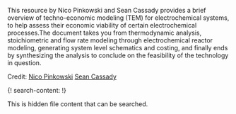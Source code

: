 
This resource by Nico Pinkowski and Sean Cassady provides a brief overview of techno-economic modeling (TEM) for electrochemical systems, to help assess their economic viability of certain electrochemical processes.The document takes you from thermodynamic analysis, stoichiometric and flow rate modeling through electrochemical reactor modeling, generating system level schematics and costing, and finally ends by synthesizing the analysis to conclude on the feasibility of the technology in question.

Credit: 
[Nico Pinkowski](https://www.linkedin.com/in/nicolaspinkowski)
[Sean Cassady](https://www.linkedin.com/in/sean-cassady-abb545101)

{! search-content: !}

  This is hidden file content that can be searched.
